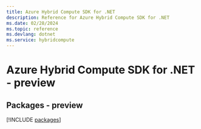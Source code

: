```yaml
---
title: Azure Hybrid Compute SDK for .NET
description: Reference for Azure Hybrid Compute SDK for .NET
ms.date: 02/28/2024
ms.topic: reference
ms.devlang: dotnet
ms.service: hybridcompute
---
```

# Azure Hybrid Compute SDK for .NET - preview
## Packages - preview
[!INCLUDE [packages](hybrid-compute-index.md)]